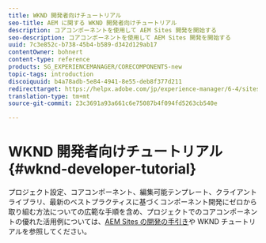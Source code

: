 ```yaml
---
title: WKND 開発者向けチュートリアル
seo-title: AEM に関する WKND 開発者向けチュートリアル
description: コアコンポーネントを使用して AEM Sites 開発を開始する
seo-description: コアコンポーネントを使用して AEM Sites 開発を開始する
uuid: 7c3e852c-b738-45b4-b589-d342d129ab17
contentOwner: bohnert
content-type: reference
products: SG_EXPERIENCEMANAGER/CORECOMPONENTS-new
topic-tags: introduction
discoiquuid: b4a78adb-5e84-4941-8e55-deb8f377d211
redirecttarget: https://helpx.adobe.com/jp/experience-manager/6-4/sites/developing/using/getting-started.html
translation-type: tm+mt
source-git-commit: 23c3691a93a661c6e75087b4f094fd5263cb540e

---
```



# WKND 開発者向けチュートリアル{#wknd-developer-tutorial}

プロジェクト設定、コアコンポーネント、編集可能テンプレート、クライアントライブラリ、最新のベストプラクティスに基づくコンポーネント開発にゼロから取り組む方法についての広範な手順を含め、プロジェクトでのコアコンポーネントの優れた活用例については、[AEM Sites の開発の手引き](https://docs.adobe.com/content/help/en/experience-manager-learn/getting-started-wknd-tutorial-develop/overview.html)や WKND チュートリアルを参照してください。
